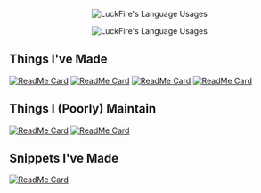 <p align="center">
  <img align="center" src="https://github-readme-stats.vercel.app/api?username=LuckFire&show_icons=true&theme=dark" alt="LuckFire's Language Usages">
</p>
<p align="center">
  <img align="center" src="https://github-readme-stats.vercel.app/api/top-langs/?username=LuckFire&theme=dark" alt="LuckFire's Language Usages">
</p>

## Things I've Made
[![ReadMe Card](https://github-readme-stats.vercel.app/api/pin/?username=LuckFire&repo=GradientButtons&theme=dark)](https://github.com/luckfire/GradientButtons)
[![ReadMe Card](https://github-readme-stats.vercel.app/api/pin/?username=LuckFire&repo=BottomBar&theme=dark)](https://github.com/luckfire/Bottombar)
[![ReadMe Card](https://github-readme-stats.vercel.app/api/pin/?username=LuckFire&repo=BetterChannelIndicators&theme=dark)](https://github.com/luckfire/BetterChannelIndicators)
[![ReadMe Card](https://github-readme-stats.vercel.app/api/pin/?username=LuckFire&repo=AMOLED-Cord&theme=dark)](https://github.com/luckfire/AMOLED-Cord)

## Things I (Poorly) Maintain
[![ReadMe Card](https://github-readme-stats.vercel.app/api/pin/?username=LuckFire&repo=Discord-Revamp&theme=dark)](https://github.com/luckfire/Discord-Revamp)
[![ReadMe Card](https://github-readme-stats.vercel.app/api/pin/?username=Snapperito&repo=Dark-Discord&theme=dark)](https://github.com/Snapperito/Dark-Discord)

## Snippets I've Made
[![ReadMe Card](https://github-readme-stats.vercel.app/api/pin/?username=LuckFire&repo=CSS-Snippets&theme=dark)](https://github.com/luckfire/CSS-Snippets)

